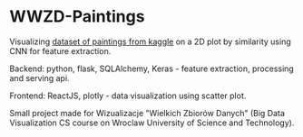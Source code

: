 # WWZD-Paintings

Visualizing [dataset of paintings from kaggle](https://www.kaggle.com/datasets/ipythonx/wikiart-gangogh-creating-art-gan?fbclid=IwAR2MXs-39P0JJ2QzQLBCvLQRC89dIfcMWrNBz-gFCbJSuFDW4hRo4OrZXoo) on a 2D plot by similarity using CNN for feature extraction.

Backend: python, flask, SQLAlchemy, Keras - feature extraction, processing and serving api.

Frontend: ReactJS, plotly - data visualization using scatter plot.

Small project made for Wizualizacje "Wielkich Zbiorów Danych" (Big Data Visualization CS course on Wroclaw University of Science and Technology).
